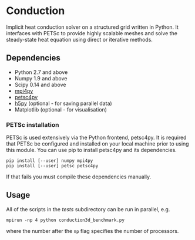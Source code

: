 # Conduction

Implicit heat conduction solver on a structured grid written in Python. It interfaces with PETSc to provide highly scalable meshes and solve the steady-state heat equation using direct or iterative methods.

## Dependencies

- Python 2.7 and above
- Numpy 1.9 and above
- Scipy 0.14 and above
- [mpi4py](http://pythonhosted.org/mpi4py/usrman/index.html)
- [petsc4py](https://pythonhosted.org/petsc4py/usrman/install.html)
- [h5py](http://docs.h5py.org/en/latest/mpi.html#building-against-parallel-hdf5) (optional - for saving parallel data)
- Matplotlib (optional - for visualisation)

### PETSc installation

PETSc is used extensively via the Python frontend, petsc4py. It is required that PETSc be configured and installed on your local machine prior to using this module. You can use pip to install petsc4py and its dependencies.

```
pip install [--user] numpy mpi4py
pip install [--user] petsc petsc4py
```

If that fails you must compile these dependencies manually.

## Usage

All of the scripts in the *tests* subdirectory can be run in parallel, e.g.

```
mpirun -np 4 python conduction3d_benchmark.py
```

where the number after the `np` flag specifies the number of processors.
